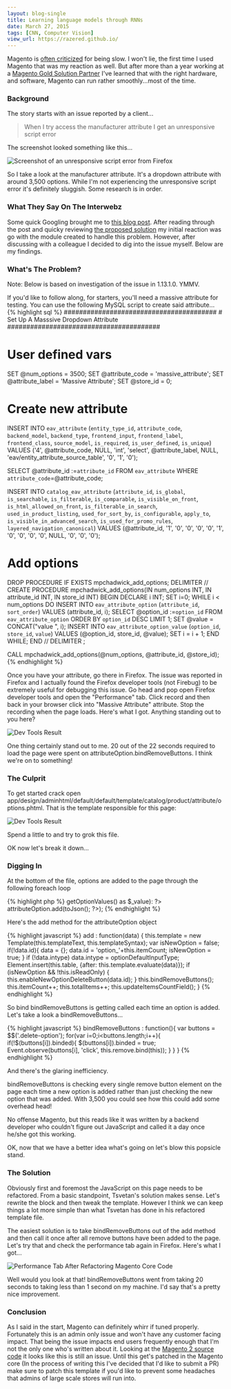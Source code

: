 ```yaml
---
layout: blog-single
title: Learning language models through RNNs
date: March 27, 2015
tags: [CNN, Computer Vision] 
view_url: https://razered.github.io/
---
```


<p>Magento is <a class="inline-link" href="http://stackoverflow.com/questions/1639213/why-is-magento-so-slow">often criticized</a> for being slow. I won&#39;t lie, the first time I used Magento that was my reaction as well. But after more than a year working at a <a class="inline-link" href="http://www.somethingdigital.com/">Magento Gold Solution Partner</a> I&#39;ve learned that with the right hardware, and software, Magento can run rather smoothly...most of the time.</p>
<!-- excerpt_separator -->

<h3>Background</h3>
<p>The story starts with an issue reported by a client...</p>
<blockquote>When I try access the manufacturer attribute I get an unresponsive script error</blockquote>
<p>The screenshot looked something like this...</p>
<p><img src="{{site.url}}/img/blog/5/errorMsg@1x.png" alt="Screenshot of an unresponsive script error from Firefox"></p>
<p>So I take a look at the manufacturer attribute. It&#39;s a dropdown attribute with around 3,500 options. While I&#39;m not experiencing the unresponsive script error it&#39;s definitely sluggish. Some research is in order.</p>

<h3>What They Say On The Interwebz</h3>
<p>Some quick Googling brought me to <a class="inline-link" href="http://www.sessiondigital.de/blog/magento-timeout-saving-attribute-options-type-multiple-select-dropdown/">this blog post</a>. After reading through the post and quicky reviewing <a class="inline-link" href="https://github.com/Jarlssen/Jarlssen_FasterAttributeOptionEdit">the proposed solution</a> my initial reaction was go with the module created to handle this problem. However, after discussing with a colleague I decided to dig into the issue myself. Below are my findings.</p>

<h3>What&#39;s The Problem?</h3>
<p class="italic">Note: Below is based on investigation of the issue in 1.13.1.0. YMMV.</p>
<p>If you&#39;d like to follow along, for starters, you&#39;ll need a massive attribute for testing. You can use the following MySQL script to create said attribute...
{% highlight sql %}
########################################
# Set Up A Masssive Dropdown Attribute
########################################
 
# User defined vars
SET @num_options = 3500;
SET @attribute_code = 'massive_attribute';
SET @attribute_label = 'Massive Attribute';
SET @store_id = 0;
 
# Create new attribute
INSERT INTO `eav_attribute` (`entity_type_id`, `attribute_code`, `backend_model`, `backend_type`, `frontend_input`, `frontend_label`, `frontend_class`, `source_model`, `is_required`, `is_user_defined`, `is_unique`) 
VALUES ('4', @attribute_code, NULL, 'int', 'select', @attribute_label, NULL, 'eav/entity_attribute_source_table', '0', '1', '0');
 
SELECT @attribute_id :=`attribute_id` FROM `eav_attribute` WHERE `attribute_code`=@attribute_code;
 
INSERT INTO `catalog_eav_attribute` (`attribute_id`, `is_global`, `is_searchable`, `is_filterable`, `is_comparable`, `is_visible_on_front`, `is_html_allowed_on_front`, `is_filterable_in_search`, `used_in_product_listing`, `used_for_sort_by`, `is_configurable`, `apply_to`, `is_visible_in_advanced_search`, `is_used_for_promo_rules`, `layered_navigation_canonical`) 
VALUES (@attribute_id, '1', '0', '0', '0', '0', '1', '0', '0', '0', '0', NULL, '0', '0', '0');
 
# Add options
DROP PROCEDURE IF EXISTS mpchadwick_add_options;
DELIMITER //
CREATE PROCEDURE mpchadwick_add_options(IN num_options INT, IN attribute_id INT, IN store_id INT)
BEGIN
    DECLARE i INT;
    SET i=0;
    WHILE i &lt; num_options DO
      INSERT INTO `eav_attribute_option` (`attribute_id`, `sort_order`) VALUES (attribute_id, i);
      SELECT @option_id :=`option_id` FROM `eav_attribute_option` ORDER BY `option_id` DESC LIMIT 1;
      SET @value = CONCAT("value ", i);
      INSERT INTO `eav_attribute_option_value` (`option_id`, `store_id`, `value`) VALUES (@option_id, store_id, @value);
      SET i = i + 1;
    END WHILE;
END //
DELIMITER ;
 
CALL mpchadwick_add_options(@num_options, @attribute_id, @store_id);
{% endhighlight %}
<p>Once you have your attribute, go there in Firefox. The issue was reported in Firefox and I actually found the Firefox developer tools (not Firebug) to be extremely useful for debugging this issue. Go head and pop open Firefox developer tools and open the "Performance" tab. Click record and then back in your browser click into "Massive Attribute" attribute. Stop the recording when the page loads. Here&#39;s what I got. Anything standing out to you here?</p>
<p><img src="{{site.url}}/img/blog/5/DevTools@1x.png" alt="Dev Tools Result" class="wh-auto"></p>
<p>One thing certainly stand out to me. 20 out of the 22 seconds required to load the page were spent on attributeOption.bindRemoveButtons. I think we&#39;re on to something!</p>

<h3>The Culprit</h3>
<p>To get started crack open app/design/adminhtml/default/default/template/catalog/product/attribute/options.phtml. That is the template responsible for this page:</p>
<p><img src="{{site.url}}/img/blog/5/adminScreen@1x.png" alt="Dev Tools Result"></p>
<p>Spend a little to and try to grok this file.</p>
<p>OK now let&#39;s break it down...</p>

<h3>Digging In</h3>
<p>At the bottom of the file, options are added to the page through the following foreach loop</p>
{% highlight php %}
<?php foreach ($this->getOptionValues() as $_value): ?>
  attributeOption.add(<?php echo $_value->toJson(); ?>);
<?php endforeach; ?>
{% endhighlight %}
<p>Here&#39;s the add method for the attributeOption object</p>
{% highlight javascript %}
add : function(data) {
  this.template = new Template(this.templateText, this.templateSyntax);
  var isNewOption = false;
  if(!data.id){
      data = {};
      data.id  = 'option_'+this.itemCount;
      isNewOption = true;
  }
  if (!data.intype)
      data.intype = optionDefaultInputType;
  Element.insert(this.table, {after: this.template.evaluate(data)});
  if (isNewOption && !this.isReadOnly) {
      this.enableNewOptionDeleteButton(data.id);
  }
  this.bindRemoveButtons();
  this.itemCount++;
  this.totalItems++;
  this.updateItemsCountField();
}
{% endhighlight %}
<p>So bind bindRemoveButtons is getting called each time an option is added. Let&#39;s take a look a bindRemoveButtons...</p>
{% highlight javascript %}
bindRemoveButtons : function(){
  var buttons = $$('.delete-option');
  for(var i=0;i&lt;buttons.length;i++){
      if(!$(buttons[i]).binded){
          $(buttons[i]).binded = true;
          Event.observe(buttons[i], 'click', this.remove.bind(this));
      }
  }
}
{% endhighlight %}
<p>And there&#39;s the glaring inefficiency.</p> 
<p>bindRemoveButtons is checking every single remove button element on the page each time a new option is added rather than just checking the new option that was added. With 3,500 you could see how this could add some overhead head!</p>
<p>No offense Magento, but this reads like it was written by a backend developer who couldn&#39;t figure out JavaScript and called it a day once he/she got this working.</p>
<p>OK, now that we have a better idea what&#39;s going on let&#39;s blow this popsicle stand.</p>

<h3>The Solution</h3>
<p>Obviously first and foremost the JavaScript on this page needs to be refactored. From a basic standpoint, Tsvetan&#39;s solution makes sense. Let&#39;s rewrite the block and then tweak the template. However I think we can keep things a lot more simple than what Tsvetan has done in his refactored template file.</p> 
<p>The easiest solution is to take bindRemoveButtons out of the add method and then call it once after all remove buttons have been added to the page. Let&#39;s try that and check the performance tab again in Firefox. Here&#39;s what I got...</p>
<p><img src="{{site.url}}/img/blog/5/perfRound2@1x.png" alt="Performance Tab After Refactoring Magento Core Code" class="wh-auto"></p>
<p>Well would you look at that! bindRemoveButtons went from taking 20 seconds to taking less than 1 second on my machine. I&#39;d say that&#39;s a pretty nice improvement.</p>

<h3>Conclusion</h3>
<p>As I said in the start, Magento can definitely whirr if tuned properly. Fortunately this is an admin only issue and won&#39;t have any customer facing impact. That being the issue impacts end users frequently enough that I&#39;m not the only one who&#39;s written about it. Looking at the <a class="inline-link" href="https://github.com/magento/magento2/blob/8b8cd0bd1a0a05882ef1bb657158e8db4ab8ad72/app/code/Magento/Catalog/view/adminhtml/templates/catalog/product/attribute/options.phtml">Magento 2 source code</a> it looks like this is still an issue. Until this get&#39;s patched in the Magento core (In the process of writing this I&#39;ve decided that I'd like to submit a PR) make sure to patch this template if you'd like to prevent some headaches that admins of large scale stores will run into.</p>
